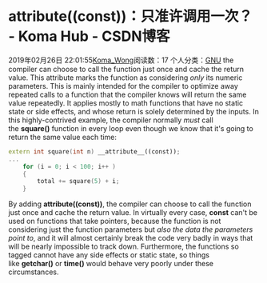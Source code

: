 # __attribute__((const))：只准许调用一次？ - Koma Hub - CSDN博客
2019年02月26日 22:01:55[Koma_Wong](https://me.csdn.net/Rong_Toa)阅读数：17
个人分类：[GNU](https://blog.csdn.net/Rong_Toa/article/category/8661294)
the compiler can choose to call the function just once and cache the return value.
This attribute marks the function as considering *only* its numeric parameters. This is mainly intended for the compiler to optimize away repeated calls to a function that the compiler knows will return the same value repeatedly. It applies mostly to math functions that have no static state or side effects, and whose return is solely determined by the inputs.
In this highly-contrived example, the compiler normally *must* call the **square()** function in every loop even though we know that it's going to return the same value each time:
```cpp
extern int square(int n) __attribute__((const));
...
	for (i = 0; i < 100; i++ )
	{
		total += square(5) + i;
	}
```
By adding **__attribute__((const))**, the compiler can choose to call the function just once and cache the return value.
In virtually every case, **const** can't be used on functions that take pointers, because the function is not considering just the function parameters but *also the data the parameters point to*, and it will almost certainly break the code very badly in ways that will be nearly impossible to track down.
Furthermore, the functions so tagged cannot have any side effects or static state, so things like **getchar()** or **time()** would behave very poorly under these circumstances.
